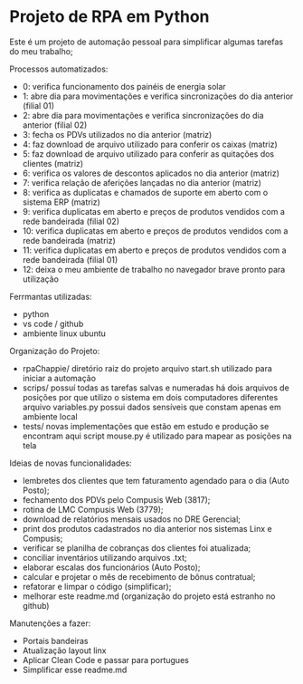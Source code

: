 # Projeto de RPA em Python

Este é um projeto de automação pessoal para simplificar algumas tarefas do meu trabalho;

Processos automatizados:
- 0: verifica funcionamento dos painéis de energia solar
- 1: abre dia para movimentações e verifica sincronizações do dia anterior (filial 01)
- 2: abre dia para movimentações e verifica sincronizações do dia anterior (filial 02)
- 3: fecha os PDVs utilizados no dia anterior (matriz)
- 4: faz download de arquivo utilizado para conferir os caixas (matriz)
- 5: faz download de arquivo utilizado para conferir as quitações dos clientes (matriz)
- 6: verifica os valores de descontos aplicados no dia anterior (matriz)
- 7: verifica relação de aferições lançadas no dia anterior (matriz)
- 8: verifica as duplicatas e chamados de suporte em aberto com o sistema ERP (matriz)
- 9: verifica duplicatas em aberto e preços de produtos vendidos com a rede bandeirada (filial 02)
- 10: verifica duplicatas em aberto e preços de produtos vendidos com a rede bandeirada (matriz)
- 11: verifica duplicatas em aberto e preços de produtos vendidos com a rede bandeirada (filial 01)
- 12: deixa o meu ambiente de trabalho no navegador brave pronto para utilização


Ferrmantas utilizadas:
- python
- vs code / github
- ambiente linux ubuntu


Organização do Projeto:
- rpaChappie/
    diretório raiz do projeto 
    arquivo start.sh utilizado para iniciar a automação
- scrips/ 
    possuí todas as tarefas salvas e numeradas
    há dois arquivos de posições por que utilizo o sistema em dois computadores diferentes
    arquivo variables.py possui dados sensíveis que constam apenas em ambiente local
- tests/
    novas implementações que estão em estudo e produção se encontram aqui
    script mouse.py é utilizado para mapear as posições na tela


Ideias de novas funcionalidades:
- lembretes dos clientes que tem faturamento agendado para o dia (Auto Posto);
- fechamento dos PDVs pelo Compusis Web (3817);
- rotina de LMC Compusis Web (3779);
- download de relatórios mensais usados no DRE Gerencial;
- print dos produtos cadastrados no dia anterior nos sistemas Linx e Compusis;
- verificar se planilha de cobranças dos clientes foi atualizada;
- conciliar inventários utilizando arquivos .txt;
- elaborar escalas dos funcionários (Auto Posto);
- calcular e projetar o mês de recebimento de bônus contratual;
- refatorar e limpar o código (simplificar);
- melhorar este readme.md (organização do projeto está estranho no github)

Manutenções a fazer:
- Portais bandeiras
- Atualização layout linx
- Aplicar Clean Code e passar para portugues
- Simplificar esse readme.md